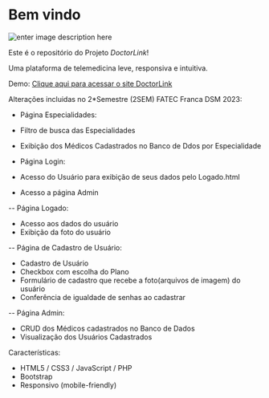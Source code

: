 # Bem vindo 
![enter image description here](https://gianfava.github.io/doctorlink-2/img/logo.png)

Este é o repositório do Projeto *DoctorLink*!

Uma plataforma de telemedicina leve, responsiva e intuitiva.

Demo: [Clique aqui para acessar o site DoctorLink](https://doctorlink.000webhostapp.com/index.html)

Alterações incluidas no 2*Semestre (2SEM) FATEC Franca DSM 2023:

- Página Especialidades:
- Filtro de busca das Especialidades
- Exibição dos Médicos Cadastrados no Banco de Ddos por Especialidade

- Página Login:
- Acesso do Usuário para exibição de seus dados pelo Logado.html
- Acesso a página Admin
 
-- Página Logado:
- Acesso aos dados do usuário
- Exibição da foto do usuário

-- Página de Cadastro de Usuário:
- Cadastro de Usuário
- Checkbox com escolha do Plano
- Formulário de cadastro que recebe a foto(arquivos de imagem) do usuário
- Conferência de igualdade de senhas ao cadastrar

-- Página Admin:
- CRUD dos Médicos cadastrados no Banco de Dados
- Visualização dos Usuários Cadastrados

Características:
 - HTML5 / CSS3 / JavaScript / PHP 
 - Bootstrap 
 - Responsivo (mobile-friendly)